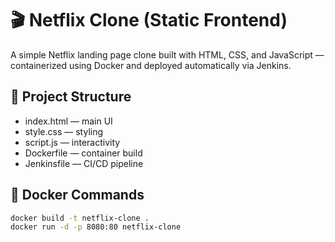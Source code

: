 # 🎬 Netflix Clone (Static Frontend)

A simple Netflix landing page clone built with HTML, CSS, and JavaScript — containerized using Docker and deployed automatically via Jenkins.

## 🧱 Project Structure
- index.html — main UI
- style.css — styling
- script.js — interactivity
- Dockerfile — container build
- Jenkinsfile — CI/CD pipeline

## 🐳 Docker Commands
```bash
docker build -t netflix-clone .
docker run -d -p 8080:80 netflix-clone

